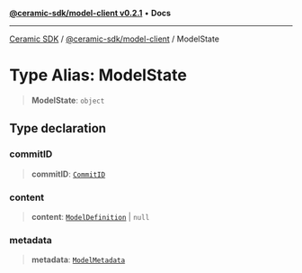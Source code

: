 [**@ceramic-sdk/model-client v0.2.1**](../README.md) • **Docs**

***

[Ceramic SDK](../../../README.md) / [@ceramic-sdk/model-client](../README.md) / ModelState

# Type Alias: ModelState

> **ModelState**: `object`

## Type declaration

### commitID

> **commitID**: [`CommitID`](../../identifiers/classes/CommitID.md)

### content

> **content**: [`ModelDefinition`](../../model-protocol/type-aliases/ModelDefinition.md) \| `null`

### metadata

> **metadata**: [`ModelMetadata`](../../model-protocol/type-aliases/ModelMetadata.md)
